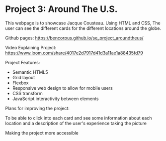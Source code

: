 # Project 3: Around The U.S.

This webpage is to showcase Jacque Cousteau. Using HTML and CSS, The user can see the different cards for the different locations around the globe.

Github pages: https://bencorpus.github.io/se_project_aroundtheus/

Video Explaining Project: https://www.loom.com/share/4017e2d7917d41d3a11ae1a88435fd79

Project Features:

- Semantic HTML5
- Grid layout
- Flexbox
- Responsive web design to allow for mobile users
- CSS transform
- JavaScript interactivity between elements

Plans for improving the project:

To be able to click into each card and see some information about each location and a description of the user's experience taking the picture

Making the project more accessible
